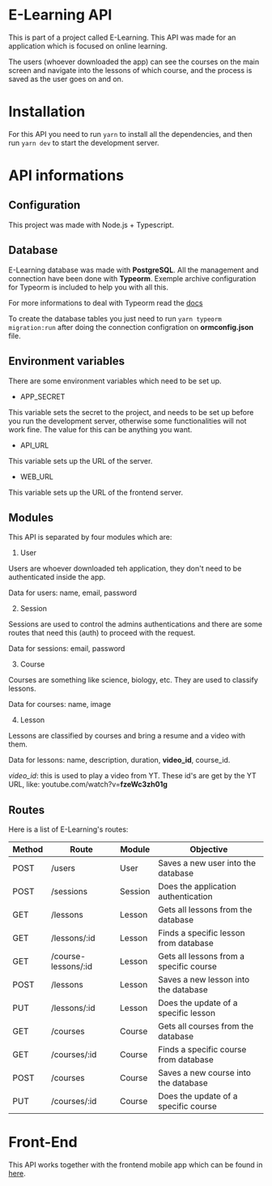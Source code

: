 # E-Learning API

This is part of a project called E-Learning. This API was made for an application
which is focused on online learning.

The users (whoever downloaded the app) can see the courses on the main screen
and navigate into the lessons of which course, and the process is saved as the
user goes on and on.

# Installation

For this API you need to run `yarn` to install all the dependencies, and then
run `yarn dev` to start the development server.

# API informations

## Configuration

This project was made with Node.js + Typescript.

## Database

E-Learning database was made with **PostgreSQL**. All the management and
connection have been done with **Typeorm**. Exemple archive configuration for
Typeorm is included to help you with all this.

For more informations to deal with Typeorm read the [docs](https://typeorm.io/#/)

To create the database tables you just need to run `yarn typeorm migration:run`
after doing the connection configration on **ormconfig.json** file.

## Environment variables

There are some environment variables which need to be set up.

* APP_SECRET

This variable sets the secret to the project, and needs to be set up before you
run the development server, otherwise some functionalities will not work fine.
The value for this can be anything you want.

* API_URL

This variable sets up the URL of the server.

* WEB_URL

This variable sets up the URL of the frontend server.

## Modules

This API is separated by four modules which are:

1. User

Users are whoever downloaded teh application, they don't need to be
authenticated inside the app.

Data for users: name, email, password

2. Session

Sessions are used to control the admins authentications and there are
some routes that need this (auth) to proceed with the request.

Data for sessions: email, password

3. Course

Courses are something like science, biology, etc. They are used to classify
lessons.

Data for courses: name, image

4. Lesson

Lessons are classified by courses and bring a resume and a video with them.

Data for lessons: name, description, duration, **video_id**, course_id.

*video_id*: this is used to play a video from YT. These id's are get by the YT
URL, like: youtube.com/watch?v=**fzeWc3zh01g**

## Routes

Here is a list of E-Learning's routes:

| Method | Route | Module | Objective |
| ------ | ----- | ------ | --------- |
| POST | /users  | User | Saves a new user into the database |
| POST | /sessions | Session | Does the application authentication |
| GET  | /lessons | Lesson | Gets all lessons from the database |
| GET  | /lessons/:id | Lesson | Finds a specific lesson from database |
| GET  | /course-lessons/:id | Lesson | Gets all lessons from a specific course |
| POST | /lessons | Lesson | Saves a new lesson into the database |
| PUT  | /lessons/:id | Lesson | Does the update of a specific lesson |
| GET  | /courses | Course | Gets all courses from the database |
| GET  | /courses/:id | Course | Finds a specific course from database |
| POST | /courses | Course | Saves a new course into the database |
| PUT  | /courses/:id | Course | Does the update of a specific course |

# Front-End

This API works together with the frontend mobile app which can be found in [here](https://github.com/gui10l1/elearningapp).
